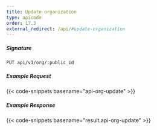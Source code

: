 ```yaml
---
title: Update organization
type: apicode
order: 17.3
external_redirect: /api/#update-organization
---
```


##### Signature
`PUT api/v1/org/:public_id`
##### Example Request
{{< code-snippets basename="api-org-update" >}}
##### Example Response
{{< code-snippets basename="result.api-org-update" >}}
